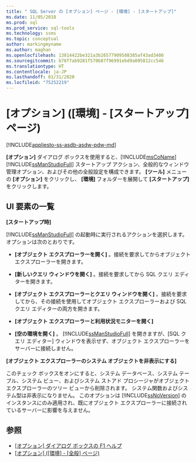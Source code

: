 ```yaml
---
title: " SQL Server の [オプション] ページ - [環境] - [スタートアップ]"
ms.date: 11/05/2018
ms.prod: sql
ms.prod_service: sql-tools
ms.technology: ssms
ms.topic: conceptual
author: markingmyname
ms.author: maghan
ms.openlocfilehash: 13814422be321a3b26577909588385af43ad3406
ms.sourcegitcommit: b78f7ab9281f570b87f96991ebd9a095812cc546
ms.translationtype: HT
ms.contentlocale: ja-JP
ms.lasthandoff: 01/31/2020
ms.locfileid: "75252219"
---
```

# <a name="options-environment---startup-page"></a>[オプション] ([環境] - [スタートアップ] ページ)

[!INCLUDE[appliesto-ss-asdb-asdw-pdw-md](../../includes/appliesto-ss-asdb-asdw-pdw-md.md)]

**[オプション]** ダイアログ ボックスを使用すると、[!INCLUDE[msCoName](../../includes/msconame_md.md)] [!INCLUDE[ssManStudioFull](../../includes/ssmanstudiofull-md.md)] スタートアップ アクション、全般的なウィンドウ管理オプション、およびその他の全般設定を構成できます。 **[ツール]** メニューの **[オプション]** をクリックし、 **[環境]** フォルダーを展開して **[スタートアップ]** をクリックします。

## <a name="uielement-list"></a>UI 要素の一覧

**[スタートアップ時]**

[!INCLUDE[ssManStudioFull](../../includes/ssmanstudiofull-md.md)] の起動時に実行されるアクションを選択します。 オプションは次のとおりです。

- **[オブジェクト エクスプローラーを開く]** 。接続を要求してからオブジェクト エクスプローラーを開きます。

- **[新しいクエリ ウィンドウを開く]** 。接続を要求してから SQL クエリ エディターを開きます。

- **[オブジェクト エクスプローラーとクエリ ウィンドウを開く]** 。接続を要求してから、その接続を使用してオブジェクト エクスプローラーおよび SQL クエリ エディターの両方を開きます。

- **[オブジェクト エクスプローラーと利用状況モニターを開く]**

- **[空の環境を開く]** 。 [!INCLUDE[ssManStudioFull](../../includes/ssmanstudiofull-md.md)] を開きますが、[SQL クエリ エディター] ウィンドウを表示せず、オブジェクト エクスプローラーをサーバーに接続しません。

**[オブジェクト エクスプローラーのシステム オブジェクトを非表示にする]**

このチェック ボックスをオンにすると、システム データベース、システム テーブル、システム ビュー、およびシステム ストアド プロシージャがオブジェクト エクスプローラーのツリー ビューから削除されます。 システム関数およびシステム型は非表示になりません。 このオプションは [!INCLUDE[ssNoVersion](../../includes/ssnoversion-md.md)] のインスタンスにのみ適用され、既にオブジェクト エクスプローラーに接続されているサーバーに影響を与えません。

## <a name="see-also"></a>参照

- [[オプション] ダイアログ ボックスの F1 ヘルプ](options-dialog-boxes-f1-help.md)
- [[オプション] ([環境] - [全般] ページ)](options-environment-general-page.md)
